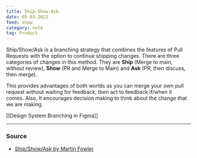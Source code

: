 ```yaml
---
title: Ship-Show-Ask
date: 05-03-2022
feed: show
category: note
tag: Product
---
```


Ship/Show/Ask is a branching strategy that combines the features of Pull Requests with the option to continue shipping changes.  There are three categories of changes in this method. They are **Ship** (Merge to main, without review), **Show** (PR and Merge to Main) and **Ask** (PR, then discuss, then merge). 

This provides advantages of both worlds as you can merge your own pull request without waiting for feedback, then act to feedback if/when it comes. Also, It encourages decision making to think about the change that we are making.

[[Design System Branching in Figma]]

--- 
### Source
- [Ship/Show/Ask by Martin Fowler](https://martinfowler.com/articles/ship-show-ask.html)